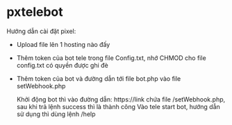 # pxtelebot

Hướng dẫn cài đặt pixel:

- Upload file lên 1 hosting nào đấy
- Thêm token của bot tele trong file Config.txt, nhớ CHMOD cho file config.txt có quyền được ghi đè
- Thêm token của bot và đường dẫn tới file bot.php vào file setWebhook.php

  Khởi động bot thì vào đường dẫn: https://link chứa file /setWebhook.php, sau khi trả lệnh success thì là thành công
  Vào tele start bot, hướng dẫn sử dụng thì dùng lệnh /help
